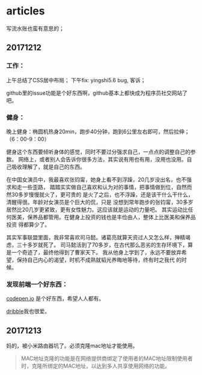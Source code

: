 # articles
写流水账也蛮有意思的；

## 20171212
### 工作：
上午总结了CSS居中布局；
下午fix: yingshi5.6 bug, 客诉；

github里的issue功能是个好东西啊，github基本上都快成为程序员社交网站了吧。

### 健身：
晚上健身：椭圆机热身20min，跑步40分钟，跑到6公里左右即可，然后拉伸；（6：00-9：00）

健身这个东西要倾听身体的感觉，同时不要过分强求自己，一点点的调整自己的参数。
网络上，或者别人会告诉你很多方法，其实说有用也有用，没用也没用。自己吸收理解了，就是自己的东西。

在中国女演员中，我最喜欢张钧甯，她身上看不到浮躁，20几岁没出名，也不强求和走一些歪路，
踏踏实实做自己喜欢和认为对的事情，把事情做到位，自然而然30多岁慢慢就火了，更可贵的
是火了之后，也不浮躁，还是该干什么干什么，清醒得很。年龄对女演员是个巨大的侃，只是
没想到常年跑步的张钧甯，30多岁居然比20几岁更紧致，更有女性魅力。这应该就是运动的力量吧。
其实运动比任何医美，保养品都管用。在健身上投资的钱也是丰俭由人，整体上比医美和保养品投资
得都算少了。

其实军事联盟里面，我非常喜欢司马懿。诸葛亮就算天资过人又怎么样，殚精竭虑，三十多岁就死了。
司马懿活到了70多岁，在古代那么恶劣的生存环境下，算是一个奇迹了，最终他得到了曹家天下。
我从他身上学到了，永远不要放弃希望，保持自己内心的渴望，时机不成熟就韬光养晦地等待，终有时之我代
的时候。


### 发现前端一个好东西：
[codepen.io](https://codepen.io/) 是个好东西，希望人人都有。

[dribble](https://dribbble.com/)我也很爱。



## 20171213

妈的，被小米路由器坑了。必须克隆mac地址才能使用。

>MAC地址克隆的功能是在网络提供商绑定了使用者的MAC地址限制使用者时，克隆所绑定的MAC地址，以达到多人共享使用网络的功能。



